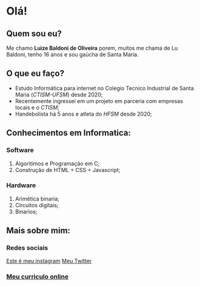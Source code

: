 # Olá!
## Quem sou eu?
Me chamo **Luize Baldoni de Oliveira** porem, muitos me chama de Lu Baldoni, tenho 16 anos e sou gaúcha de Santa Maria.
## O que eu faço?
- Estudo Informática para internet no Colegio Tecnico Industrial de Santa Maria (*CTISM-UFSM*) desde 2020;
- Recentemente ingressei em um projeto em parceria com empresas locais e o *CTISM*; 
- Handebolista há 5 anos e atleta do *HFSM* desde 2020;

## Conhecimentos em Informatica:
### Software
1.  Algoritimos e Programação em C;
2.  Construção de HTML + CSS + Javascript;

### Hardware
1. Arimética binaria;
2. Circuitos digitais;
3. Binarios;

## Mais sobre mim:
### Redes sociais
[Este é meu instagram](https://www.instagram.com/luu_baldoni/)
[Meu Twitter](https://twitter.com/baldoni_lu)
### [Meu curriculo online](https://twitter.com/baldoni_lu)

